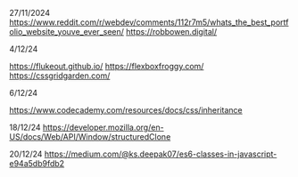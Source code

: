 27/11/2024
https://www.reddit.com/r/webdev/comments/112r7m5/whats_the_best_portfolio_website_youve_ever_seen/
https://robbowen.digital/

4/12/24

https://flukeout.github.io/
https://flexboxfroggy.com/
https://cssgridgarden.com/

6/12/24

https://www.codecademy.com/resources/docs/css/inheritance

18/12/24
https://developer.mozilla.org/en-US/docs/Web/API/Window/structuredClone

20/12/24
https://medium.com/@ks.deepak07/es6-classes-in-javascript-e94a5db9fdb2
